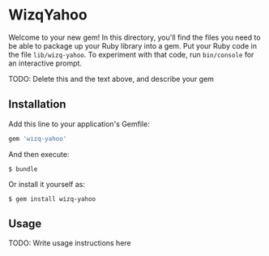 # WizqYahoo

Welcome to your new gem! In this directory, you'll find the files you need to be able to package up your Ruby library into a gem. Put your Ruby code in the file `lib/wizq-yahoo`. To experiment with that code, run `bin/console` for an interactive prompt.

TODO: Delete this and the text above, and describe your gem

## Installation

Add this line to your application's Gemfile:

```ruby
gem 'wizq-yahoo'
```

And then execute:

    $ bundle

Or install it yourself as:

    $ gem install wizq-yahoo

## Usage

TODO: Write usage instructions here
